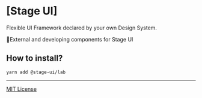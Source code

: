 # [Stage UI]
Flexible UI Framework declared by your own Design System.

🧪External and developing components for Stage UI

## How to install?

```
yarn add @stage-ui/lab
```

***
[MIT License](https://github.com/pt-one/StageUI/blob/master/LICENSE)